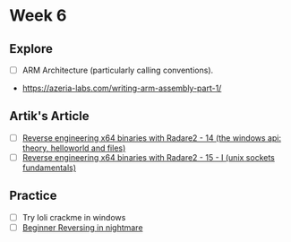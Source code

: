 
# Week 6

## Explore
- [ ] ARM Architecture (particularly calling conventions).
 - https://azeria-labs.com/writing-arm-assembly-part-1/

## Artik's Article
- [ ] [Reverse engineering x64 binaries with Radare2 - 14 (the windows api: theory, helloworld and files)](https://artik.blue/reversing-radare-14)
- [ ] [Reverse engineering x64 binaries with Radare2 - 15 - I (unix sockets fundamentals)](https://artik.blue/reversing-radare-15)

## Practice
- [ ] Try Ioli crackme in windows
- [ ] [Beginner Reversing in nightmare](https://guyinatuxedo.github.io/index.html)

